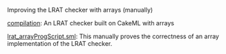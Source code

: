 Improving the LRAT checker with arrays (manually)

[compilation](compilation):
An LRAT checker built on CakeML with arrays

[lrat_arrayProgScript.sml](lrat_arrayProgScript.sml):
This manually proves the correctness of an array implementation of the
LRAT checker.
